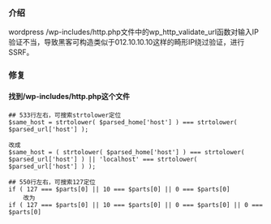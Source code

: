 <!--
author: yanliang.zhao
head: http://blog.itttl.com/logo_miao.png
date: 2018-08-22
title: [漏洞修复]wordpress wp_http_validate_url函数对输入IP验证不当，进行SSRF
tags: wordpress,漏洞修复
category: wordpress
status: publist
summary: wordpress wp_http_validate_url函数对输入IP验证不当，导致黑客可构造类似于012.10.10.10这样的畸形IP绕过验证，进行SSRF。
-->

### 介绍 ###
wordpress /wp-includes/http.php文件中的wp_http_validate_url函数对输入IP验证不当，导致黑客可构造类似于012.10.10.10这样的畸形IP绕过验证，进行SSRF。

### 修复 ###
#### 找到/wp-includes/http.php这个文件
```
## 533行左右，可搜索strtolower定位
$same_host = strtolower( $parsed_home['host'] ) === strtolower( $parsed_url['host'] );

改成
$same_host = ( strtolower( $parsed_home['host'] ) === strtolower( $parsed_url['host'] ) || 'localhost' === strtolower( $parsed_url['host'] ) );
```

```
## 550行左右，可搜索127定位
if ( 127 === $parts[0] || 10 === $parts[0] || 0 === $parts[0]
    改为
if ( 127 === $parts[0] || 10 === $parts[0] || 0 === $parts[0] || 0 === $parts[0]
```
